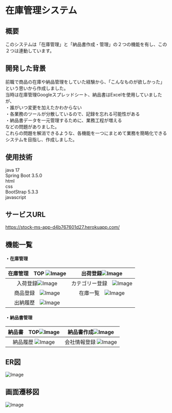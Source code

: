 # 在庫管理システム
## 概要
このシステムは「在庫管理」と「納品書作成・管理」の２つの機能を有し、この２つは連動しています。
## 開発した背景
前職で商品の在庫や納品管理をしていた経験から、「こんなものが欲しかった」という思いから作成しました。  
当時は在庫管理Googleスプレッドシート、納品書はExcelを使用していましたが、  
・誰がいつ変更を加えたかわからない  
・各業務のツールが分散しているので、記録を忘れる可能性がある  
・納品書データを一元管理するために、業務工程が増える  
などの問題がありました。  
これらの問題を解消できるような、各機能を一つにまとめて業務を簡略化できるシステムを目指し、作成しました。
## 使用技術
java 17  
Spring Boot 3.5.0  
html  
css  
BootStrap 5.3.3   
javascript
## サービスURL  
https://stock-ms-app-d4b767601d27.herokuapp.com/
## 機能一覧  
#### ・在庫管理  
在庫管理　TOP ![Image](https://github.com/user-attachments/assets/8c77cd57-04a6-43c7-a0c6-bb7c80db6051)  | 出荷登録![Image](https://github.com/user-attachments/assets/d18e99c3-7078-4d2c-be08-a7793710705a)
:---: | :---:
入荷登録![Image](https://github.com/user-attachments/assets/cc22c800-6b56-4c1f-abb5-b78940567d06)　| カテゴリー登録　![Image](https://github.com/user-attachments/assets/4925e0c4-aa02-4ce9-990f-92ebb491d19b)
商品登録　![Image](https://github.com/user-attachments/assets/7870fc72-bbda-49ad-97f2-a4c7657b503b) | 在庫一覧　![Image](https://github.com/user-attachments/assets/64df80ef-238a-4cac-a4a1-e27c839269bd)
出納履歴　![Image](https://github.com/user-attachments/assets/938f32d6-5494-47db-b5cb-457b47c20ad1) |
#### ・納品書管理  
納品書　TOP![Image](https://github.com/user-attachments/assets/1221e4bc-3c77-4a14-8c01-7b0a4c83e0d2) | 納品書作成![Image](https://github.com/user-attachments/assets/374e2b6d-4899-412b-b7ae-3baa15a02904)
:---: | :---:
納品履歴 ![Image](https://github.com/user-attachments/assets/4b04381d-31b9-4d30-9f4d-060c577fa80b) | 会社情報登録 ![Image](https://github.com/user-attachments/assets/817f9862-d896-4b22-b718-6015bfe75aa4)
## ER図
![Image](https://github.com/user-attachments/assets/1f363df3-e349-4398-9f33-49b3dfdd6683)
## 画面遷移図
![Image](https://github.com/user-attachments/assets/53687259-37a4-42f4-83bf-f789bdd05660)
